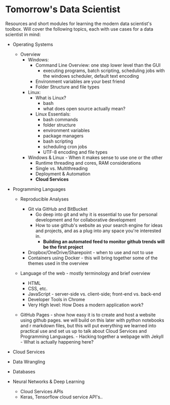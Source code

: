 # Tomorrow's Data Scientist
Resources and short modules for learning the modern data scientist's toolbox. Will cover the following topics, each with use cases for a data scientist in mind:

- Operating Systems
    - Overview
        - Windows: 
            - Command Line Overview: one step lower level than the GUI
                - executing programs, batch scripting, scheduling jobs with the windows scheduler, default text encoding
            - Environment variables are your best friend
            - Folder Structure and file types
        - Linux:
            - What is Linux? 
                - bash
                - what does open source actually mean?
            - Linux Essentials:
                - bash commands
                - folder structure
                - environment variables
                - package managers 
                - bash scripting
                - scheduling cron jobs
                - UTF-8 encoding and file types
        - Windows & Linux - When it makes sense to use one or the other
            - Runtime threading and cores, RAM considerations
            - Single vs. Multithreading
            - Deployment & Automation
            - **Cloud Services**

- Programming Languages 

    - Reproducible Analyses
        - Git via GitHub and BitBucket
            - Go deep into git and why it is essential to use for personal development and for collaborative development
            - How to use github's website as your search engine for ideas and projects, and as a plug into any space you're interested in. 
                - **Building an automated feed to monitor github trends will be the first project**
        - Dropbox/OneDrive/Sharepoint - when to use and not to use
        - Containers using Docker - this will bring together some of the themes used in the overview
    
    - Language of the web - mostly terminology and brief overview
        - HTML
        - CSS, etc.
        - JavaScript - server-side vs. client-side; front-end vs. back-end
        - Developer Tools in Chrome
        - Very High level: How Does a modern application work?

    - GitHub Pages - show how easy it is to create and host a website using github pages. we will build on this later with python notebooks and r markdown files, but this will put everything we learned into practical use and set us up to talk about Cloud Services and Programming Languages.
            - Hacking together a webpage with Jekyll
            - What is actually happening here?

- Cloud Services
- Data Wrangling
- Databases
- Neural Networks & Deep Learning
    - Cloud Services APIs 
    - Keras, Tensorflow cloud service API's..
